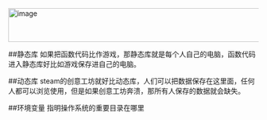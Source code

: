 <img width="577" height="68" alt="image" src="https://github.com/user-attachments/assets/3d9cc898-2646-422a-adc7-5b7271444427" />

##静态库
如果把函数代码比作游戏，那静态库就是每个人自己的电脑，函数代码进入静态库好比如游戏保存进自己的电脑。

##动态库
steam的创意工坊就好比动态库，人们可以把数据保存在这里面，任何人都可以浏览使用，但是如果创意工坊奔溃，那所有人保存的数据就会缺失。

##环境变量
指明操作系统的重要目录在哪里
